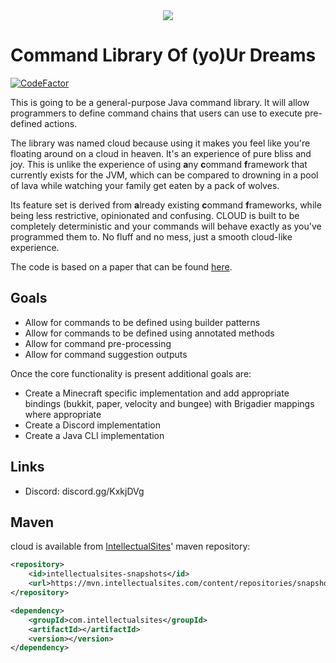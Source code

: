 <div align="center">
    <img src="https://raw.githubusercontent.com/Sauilitired/cloud/master/cloud_logo.png" />
</div>

# Command Library Of (yo)Ur Dreams

[![CodeFactor](https://www.codefactor.io/repository/github/sauilitired/cloud/badge)](https://www.codefactor.io/repository/github/sauilitired/cloud)

This is going to be a general-purpose Java command library. It will allow programmers
to define command chains that users can use to execute pre-defined actions.

The library was named cloud because using it makes you feel like you're floating around on a cloud in heaven. It's an experience of pure bliss and joy. This is unlike the experience of using **a**ny **c**ommand **f**ramework that currently exists for the JVM, which can be compared to drowning in a pool of lava while watching your family get eaten by a pack of wolves. 

Its feature set is derived from **a**lready existing **c**ommand **f**rameworks, while being less restrictive, opinionated and confusing. CLOUD is built to be completely deterministic and your commands will behave exactly as you've programmed them to. No fluff and no mess, just a smooth cloud-like experience.

The code is based on a paper that can be found [here](https://github.com/Sauilitired/Sauilitired/blob/master/AS_2020_09_Commands.pdf).

## Goals

- Allow for commands to be defined using builder patterns
- Allow for commands to be defined using annotated methods
- Allow for command pre-processing
- Allow for command suggestion outputs

Once the core functionality is present additional goals are:

- Create a Minecraft specific implementation and add appropriate bindings (bukkit, paper, velocity and bungee) with Brigadier mappings where appropriate
- Create a Discord implementation
- Create a Java CLI implementation

## Links

- Discord: discord.gg/KxkjDVg


## Maven

cloud is available from [IntellectualSites](https://intellectualsites.com)' maven repository:

```xml
<repository>
    <id>intellectualsites-snapshots</id>
    <url>https://mvn.intellectualsites.com/content/repositories/snapshots</url>
</repository>
```

```xml
<dependency>
    <groupId>com.intellectualsites</groupId>
    <artifactId></artifactId>
    <version></version>
</dependency>
```

